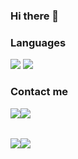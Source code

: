 ### Hi there 👋

### Languages

<div>
<img src="https://img.shields.io/badge/php-777BB4.svg?style=for-the-badge&logo=php&logoColor=white">
<img src="https://img.shields.io/badge/typescript-%23007ACC.svg?style=for-the-badge&logo=typescript&logoColor=white"/>
</div>
  
### Contact me
<div>
  <a href="https://discord.com">
    <table>
      <img src="https://img.shields.io/badge/discord-5865F2.svg?style=for-the-badge&logo=discord&logoColor=white" />
      <img src="https://img.shields.io/badge/Martin-grey.svg?style=for-the-badge" />
    </table>
  </a>
</div>
<div>
  <a href="https://twitter.com/mzztin">
    <table>
      <img src="https://img.shields.io/badge/Twitter-1DA1F2.svg?style=for-the-badge&logo=twitter&logoColor=white" />
      <img src="https://img.shields.io/badge/@Mzztin-white.svg?style=for-the-badge" />
    </table>
  </a>
</div>
